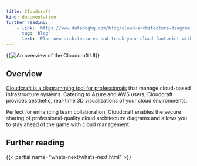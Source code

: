 ```yaml
---
title: Cloudcraft
kind: documentation
further_reading:
    - link: 'https://www.datadoghq.com/blog/cloud-architecture-diagrams-cost-compliance-cloudcraft-datadog/'
      tag: 'blog'
      text: 'Plan new architectures and track your cloud footprint with Cloudcraft by Datadog'
---
```


{{<img src="cloudcraft/cloudcraft-ui-overview.png" alt="An overview of the Cloudcraft UI">}}

## Overview
[Cloudcraft is a diagramming tool for professionals][1] that manage cloud-based infrastructure systems. Catering to Azure and AWS users, Cloudcraft provides aesthetic, real-time 3D visualizations of your cloud environments.

Perfect for enhancing team collaboration, Cloudcraft enables the secure sharing of professional-quality cloud architecture diagrams and allows you to stay ahead of the game with cloud management.

## Further reading

{{< partial name="whats-next/whats-next.html" >}}

[1]: https://www.cloudcraft.co/